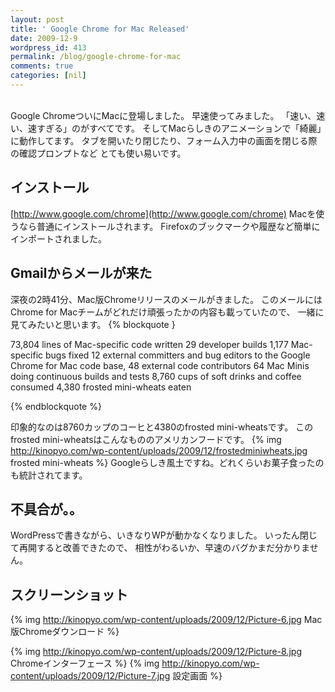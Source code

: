 ```yaml
---
layout: post
title: ' Google Chrome for Mac Released'
date: 2009-12-9
wordpress_id: 413
permalink: /blog/google-chrome-for-mac
comments: true
categories: [nil]
---
```

<br/>
Google ChromeついにMacに登場しました。
早速使ってみました。
「速い、速い、速すぎる」のがすべてです。
そしてMacらしきのアニメーションで「綺麗」に動作してます。
タブを開いたり閉じたり、フォーム入力中の画面を閉じる際の確認プロンプトなど
とても使い易いです。

## インストール
[http://www.google.com/chrome](http://www.google.com/chrome)
Macを使うなら普通にインストールされます。
Firefoxのブックマークや履歴など簡単にインポートされました。

## Gmailからメールが来た
深夜の2時41分、Mac版Chromeリリースのメールがきました。
このメールにはChrome for Macチームがどれだけ頑張ったかの内容も載っていたので、
一緒に見てみたいと思います。
{% blockquote }

73,804 lines of Mac-specific code written
29 developer builds
1,177 Mac-specific bugs fixed
12 external committers and bug editors to the Google Chrome for Mac code base, 48 external code contributors
64 Mac Minis doing continuous builds and tests
8,760 cups of soft drinks and coffee consumed
4,380 frosted mini-wheats eaten

{% endblockquote %}

印象的なのは8760カップのコーヒと4380のfrosted mini-wheatsです。
このfrosted mini-wheatsはこんなもののアメリカンフードです。
{% img http://kinopyo.com/wp-content/uploads/2009/12/frostedminiwheats.jpg frosted mini-wheats %}
Googleらしき風土ですね。どれくらいお菓子食ったのも統計されてます。

## 不具合が。。
WordPressで書きながら、いきなりWPが動かなくなりました。
いったん閉じて再開すると改善できたので、
相性がわるいか、早速のバグかまだ分かりません。

## スクリーンショット
{% img http://kinopyo.com/wp-content/uploads/2009/12/Picture-6.jpg Mac版Chromeダウンロード %}

{% img http://kinopyo.com/wp-content/uploads/2009/12/Picture-8.jpg Chromeインターフェース %}
{% img http://kinopyo.com/wp-content/uploads/2009/12/Picture-7.jpg 設定画面 %}
